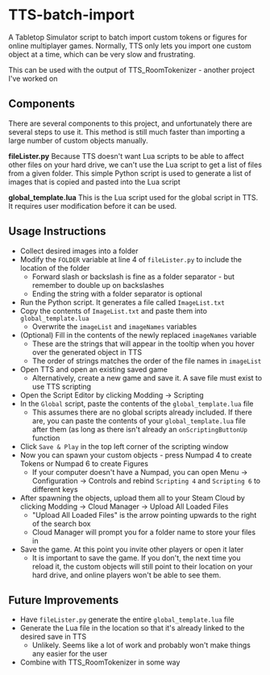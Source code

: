 
# TTS-batch-import
A Tabletop Simulator script to batch import custom tokens or figures for online multiplayer games.  Normally, TTS only lets you import one custom object at a time, which can be very slow and frustrating.

This can be used with the output of TTS_RoomTokenizer - another project I've worked on

## Components
There are several components to this project, and unfortunately there are several steps to use it.  This method is still much faster than importing a large number of custom objects manually.  

**fileLister.py** 
Because TTS doesn't want Lua scripts to be able to affect other files on your hard drive, we can't use the Lua script to get a list of files from a given folder.  This simple Python script is used to generate a list of images that is copied and pasted into the Lua script

**global_template.lua**
This is the Lua script used for the global script in TTS.  It requires user modification before it can be used.

## Usage Instructions

* Collect desired images into a folder
* Modify the `FOLDER` variable at line 4 of `fileLister.py` to include the location of the folder
  * Forward slash or backslash is fine as a folder separator - but remember to double up on backslashes
  * Ending the string with a folder separator is optional
* Run the Python script.  It generates a file called `ImageList.txt`
* Copy the contents of `ImageList.txt` and paste them into `global_template.lua`
	* Overwrite the `imageList` and `imageNames` variables
* (Optional) Fill in the contents of the newly replaced `imageNames` variable
	* These are the strings that will appear in the tooltip when you hover over the generated object in TTS
	* The order of strings matches the order of the file names in `imageList`
* Open TTS and open an existing saved game
	* Alternatively, create a new game and save it.  A save file must exist to use TTS scripting
* Open the Script Editor by clicking Modding -> Scripting
* In the `Global` script, paste the contents of the `global_template.lua` file
	* This assumes there are no global scripts already included.  If there are, you can paste the contents of your `global_template.lua` file after them (as long as there isn't already an `onScriptingButtonUp` function
* Click `Save & Play` in the top left corner of the scripting window
* Now you can spawn your custom objects - press Numpad 4 to create Tokens or Numpad 6 to create Figures
	* If your computer doesn't have a Numpad, you can open Menu -> Configuration -> Controls and rebind `Scripting 4` and `Scripting 6` to different keys
* After spawning the objects, upload them all to your Steam Cloud by clicking Modding -> Cloud Manager -> Upload All Loaded Files 
	* "Upload All Loaded Files" is the arrow pointing upwards to the right of the search box
	* Cloud Manager will prompt you for a folder name to store your files in
* Save the game.  At this point you invite other players or open it later
	* It is important to save the game.  If you don't, the next time you reload it, the custom objects will still point to their location on your hard drive, and online players won't be able to see them.

## Future Improvements
* Have `fileLister.py` generate the entire `global_template.lua` file
* Generate the Lua file in the location so that it's already linked to the desired save in TTS
  * Unlikely.  Seems like a lot of work and probably won't make things any easier for the user
* Combine with TTS_RoomTokenizer in some way
